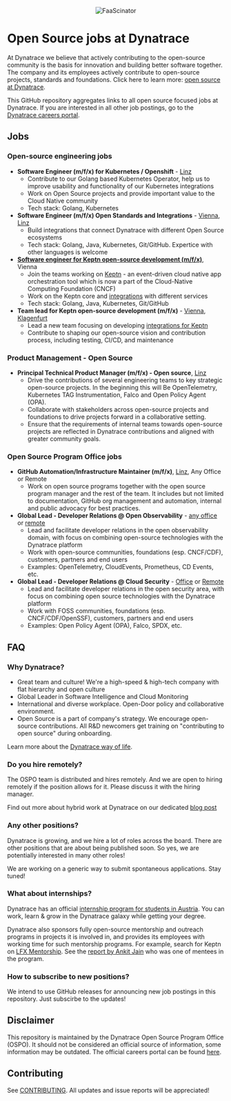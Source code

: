 <p align="center"><img src="images/dynatrace-wide.png" alt="FaaScinator"></p>

# Open Source jobs at Dynatrace

At Dynatrace we believe that actively contributing to the open-source community
is the basis for innovation and building better software together.
The company and its employees actively contribute to 
open-source projects, standards and foundations.
Click here to learn more: [open source at Dynatrace](https://engineering.dynatrace.com/open-source/).

This GitHub repository aggregates links to all open source focused jobs at Dynatrace.
If you are interested in all other job postings, go to the [Dynatrace careers portal](https://careers.dynatrace.com/).

## Jobs

### Open-source engineering jobs

- **Software Engineer (m/f/x) for Kubernetes / Openshift** -
  [Linz](https://careers.dynatrace.com/jobs/54226097-a6cb-451b-bfa3-1330042e4a52/)
  - Contribute to our Golang based Kubernetes Operator, help us to improve usability and functionality of our Kubernetes integrations 
  - Work on Open Source projects and provide important value to the Cloud Native community 
  - Tech stack: Golang, Kubernetes
- **Software Engineer (m/f/x) Open Standards and Integrations** - 
  [Vienna](https://careers.dynatrace.com/jobs/bb537bb8-fd46-43b9-ac88-f754b5a6177f/), 
  [Linz](https://careers.dynatrace.com/jobs/dc12ad24-3a5b-43de-839d-2b183ee37fa1/)
  - Build integrations that connect Dynatrace with different Open Source ecosystems 
  - Tech stack: Golang, Java, Kubernetes, Git/GitHub.
    Expertice with other languages is welcome
- [**Software engineer for Keptn open-source development (m/f/x)**](https://careers.dynatrace.com/jobs/f17e8421-300f-4528-9f89-9505b273732e/), Vienna
  - Join the teams working on [Keptn](https://keptn.sh/) - an event-driven cloud native app orchestration tool
  which is now a part of the Cloud-Native Computing Foundation (CNCF)
  - Work on the Keptn core and [integrations](https://keptn.sh/docs/integrations/) with different services
  - Tech stack: Golang, Java, Kubernetes, Git/GitHub
- **Team lead for Keptn open-source development (m/f/x)** - [Vienna](https://careers.dynatrace.com/jobs/6fda5f68-9ea9-4dea-86f2-3b6dc145ed49/), [Klagenfurt](https://careers.dynatrace.com/jobs/31672d90-7368-4e77-a54d-f0544f6a08ae/)
  - Lead a new team focusing on developing [integrations for Keptn](https://keptn.sh/docs/integrations/)
  - Contribute to shaping our open-source vision and contribution process, including testing, CI/CD, and maintenance

### Product Management - Open Source

- **Principal Technical Product Manager (m/f/x) - Open source**,
  [Linz](https://careers.dynatrace.com/jobs/a8d90e81-3737-4290-bbd5-465de4733187/)
  - Drive the contributions of several engineering teams to key strategic open-source projects.
    In the beginning this will Be OpenTelemetry, Kubernetes TAG Instrumentation, Falco and Open Policy Agent (OPA).
  - Collaborate with stakeholders across open-source projects and foundations to drive projects forward in a collaborative setting. 
  - Ensure that the requirements of internal teams towards open-source projects are reflected in Dynatrace contributions and aligned with greater community goals.  

### Open Source Program Office jobs

- **GitHub Automation/Infrastructure Maintainer (m/f/x)**, [Linz]((https://careers.dynatrace.com/jobs/031ac509-80b5-4a80-99c5-4027b3052756/)), Any Office or Remote
  - Work on open source programs together with the open source program manager and the rest of the team.
    It includes but not limited to documentation,
    GitHub org management and automation, 
    internal and public advocacy for best practices.
- **Global Lead - Developer Relations @ Open Observability** - [any office](https://careers.dynatrace.com/jobs/70df0568-f75f-49fc-8cb8-1ee9bdb6e530/) or [remote](https://careers.dynatrace.com/jobs/e40d8ac0-9b2f-4404-811c-dc767c936f01/)
  - Lead and facilitate developer relations in the open observability domain,
    with focus on combining open-source technologies with the Dynatrace platform
  - Work with open-source communities, foundations (esp. CNCF/CDF), customers, partners and end users
  - Examples: OpenTelemetry, CloudEvents, Prometheus, CD Events, etc.
- **Global Lead - Developer Relations @ Cloud Security** - [Office](https://careers.dynatrace.com/jobs/c14a4eca-a551-43b7-8b8e-3b1f0b7a41b5/) or
  [Remote](https://careers.dynatrace.com/jobs/5bfbdebf-98f4-4cf9-a52e-384b996da487/)
  - Lead and facilitate developer relations in the open security area,
    with focus on combining open source technologies with the Dynatrace platform
  - Work with FOSS communities, foundations (esp. CNCF/CDF/OpenSSF), customers, partners and end users
  - Examples: Open Policy Agent (OPA), Falco, SPDX, etc.


## FAQ

### Why Dynatrace?

* Great team and culture! We're a high-speed & high-tech company with flat hierarchy and open culture 
* Global Leader in Software Intelligence and Cloud Monitoring
* International and diverse workplace.
  Open-Door policy and collaborative environment.
* Open Source is a part of company's strategy.
  We encourage open-source contributions.
  All R&D newcomers get training on "contributing to open source" during onboarding.

Learn more about the [Dynatrace way of life](https://www.linkedin.com/company/dynatrace/life/4cadb4fe-56f9-4d8e-a50a-e3e0a3e87ea5/).

### Do you hire remotely?

The OSPO team is distributed and hires remotely.
And we are open to hiring remotely if the position allows for it. Please discuss it with the hiring manager. 

Find out more about hybrid work at Dynatrace on our dedicated [blog post](https://engineering.dynatrace.com/blog/what-is-the-future-of-work-at-dynatrace/) 

### Any other positions?

Dynatrace is growing, and we hire a lot of roles across the board.
There are other positions that are about being published soon.
So yes, we are potentially interested in many other roles!

We are working on a generic way to submit spontaneous applications.
Stay tuned!

### What about internships?

Dynatrace has an official [internship program for students in Austria](https://www.dynatrace.com/company/careers/austria/students/).
You can work, learn & grow in the Dynatrace galaxy while getting your degree.

Dynatrace also sponsors fully open-source mentorship and outreach programs
in projects it is involved in,
and provides its employees with working time for such mentorship programs.
For example, search for Keptn on [LFX Mentorship](https://mentorship.lfx.linuxfoundation.org/#projects_all).
See the [report by Ankit Jain](https://www.ankitjain28.me/communitybridge-mentee-with-keptn) who was one of mentees in the program.

### How to subscribe to new positions?

We intend to use GitHub releases for announcing new job postings in this repository.
Just subscirbe to the updates!

## Disclaimer

This repository is maintained by the Dynatrace Open Source Program Office (OSPO).
It should not be considered an official source of information,
some information may be outdated.
The official careers portal can be found [here](https://careers.dynatrace.com/).

## Contributing

See [CONTRIBUTING](./CONTRIBUTING.md).
All updates and issue reports will be appreciated!
